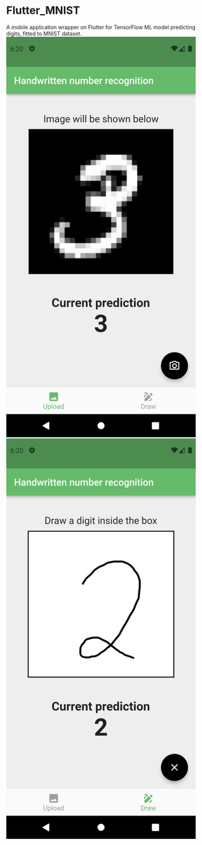 # Flutter_MNIST
 A mobile application wrapper on Flutter for TensorFlow ML model predicting digits, fitted to MNIST dataset.
<img src="./Screenshot_upload.png" width="525"/> <img src="./Screenshot_draw.png" width="525"/> 
